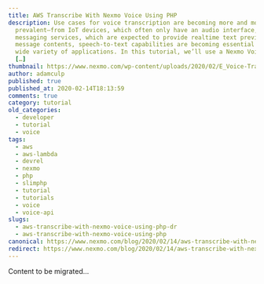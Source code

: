 ```yaml
---
title: AWS Transcribe With Nexmo Voice Using PHP
description: Use cases for voice transcription are becoming more and more
  prevalent—from IoT devices, which often only have an audio interface, to voice
  messaging services, which are expected to provide realtime text previews of
  message contents, speech-to-text capabilities are becoming essential for a
  wide variety of applications. In this tutorial, we’ll use a Nexmo Voice number
  […]
thumbnail: https://www.nexmo.com/wp-content/uploads/2020/02/E_Voice-Transcription-PHP_1200x600.png
author: adamculp
published: true
published_at: 2020-02-14T18:13:59
comments: true
category: tutorial
old_categories:
  - developer
  - tutorial
  - voice
tags:
  - aws
  - aws-lambda
  - devrel
  - nexmo
  - php
  - slimphp
  - tutorial
  - tutorials
  - voice
  - voice-api
slugs:
  - aws-transcribe-with-nexmo-voice-using-php-dr
  - aws-transcribe-with-nexmo-voice-using-php
canonical: https://www.nexmo.com/blog/2020/02/14/aws-transcribe-with-nexmo-voice-using-php-dr
redirect: https://www.nexmo.com/blog/2020/02/14/aws-transcribe-with-nexmo-voice-using-php-dr
---
```

Content to be migrated...